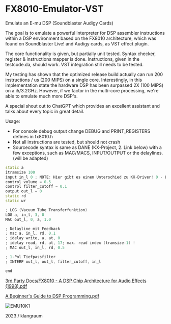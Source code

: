 # FX8010-Emulator-VST
Emulate an E-mu DSP (Soundblaster Audigy Cards)

The goal is to emulate a powerful interpreter for DSP assembler instructions within a 
DSP environment based on the FX8010 architecture, which was found on Soundblaster Live!
and Audigy cards, as VST effect plugin. 

The core functionality is given, but partially unit tested. Syntax checker, register &
instructions mapper is done. Instructions, given in the testcode.da, 
should work. VST integration still needs to be tested. 

My testing has shown that the optimized release build actually can run 200 instructions / us (200 MIPS) on a single core. 
Interestingly, in this implementation state the hardware DSP has been surpassed 2X (100 MIPS) on a i5/3.2GHz.
However, if we factor in the multi-core processing, we're able to emulate much more DSP's.

A special shout out to ChatGPT which provides an excellent assistant and talks about every topic in great detail.

Usage:  
- For console debug output change DEBUG and PRINT_REGISTERS defines in fx8010.h
- Not all instructions are tested, but should not crash
- Sourcecode syntax is same as DANE (KX-Project, 2. Link below) with a few exceptions, such as MAC/MACS, INPUT/OUTPUT or the delaylines. (will be adapted)

```cpp
static a
itramsize 100
input in_l 0 ; NOTE: Hier gibt es einen Unterschied zu KX-Driver! 0 - Links, 1 - Rechts
control volume = 0.5
control filter_cutoff = 0.1
output out_l = 0 
static rd
static wr

; LOG (Vacuum Tube Transferfunktion)
LOG a, in_l, 3, 0
MAC out_l, 0, a, 1.0

; Delayline mit Feedback
; mac a, in_l, rd, 0.1
; idelay write, a, at, 0
; idelay read, rd, at, 17; max. read index (tramsize-1) !
; MAC out_l, in_l, rd, 0.5

; 1-Pol Tiefpassfilter
; INTERP out_l, out_l, filter_cutoff, in_l

end
```

[3rd Party Docs/FX8010 - A DSP Chip Architecture for Audio Effects (1998).pdf](https://github.com/kxproject/kX-Audio-driver-Documentation/blob/master/3rd%20Party%20Docs/FX8010%20-%20A%20DSP%20Chip%20Architecture%20for%20Audio%20Effects%20(1998).pdf)

[A Beginner's Guide to DSP Programming.pdf](https://github.com/kxproject/kX-Audio-driver-Documentation/blob/master/A%20Beginner's%20Guide%20to%20DSP%20Programming.pdf)

![EMU10K1](https://upload.wikimedia.org/wikipedia/en/thumb/c/ca/EMU10K1-SEFbySpc.jpg/615px-EMU10K1-SEFbySpc.jpg)

2023 / klangraum
